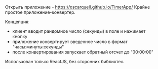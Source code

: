 Открыть приложение - https://oscarquell.github.io/TimerApp/ 
Крайне простое приложение-конвертер. 

Концепция:
 - клиент вводит рандомное число (секунды) в поле и нажимает кнопку
 - приложение конвертирует введенное число в формат "часы:минуты:секунды"
 - после конвертирования запускает обратный отсчет до "00:00:00"

Использован только ReactJS, без сторонних библиотек. 
